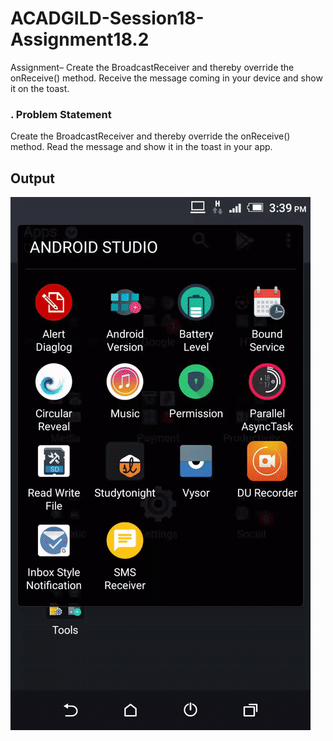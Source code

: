 # ACADGILD-Session18-Assignment18.2
Assignment– Create the BroadcastReceiver and thereby override the onReceive() method. Receive the message coming in your device and show it on the toast.
### . Problem Statement
Create the BroadcastReceiver and thereby override the onReceive() method. Read the message and
show it in the toast in your app.

## Output
![](https://github.com/ashutosh00074/ACADGILD-Session18-Assignment18.2/blob/master/Output/SMS%20RECEIVER.gif)
